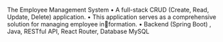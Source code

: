 The Employee Management System
• A full-stack CRUD (Create, Read, Update, Delete) application.
• This application serves as a comprehensive solution for managing employee information.
• Backend (Spring Boot) , Java, RESTful API, React Router, Database MySQL
